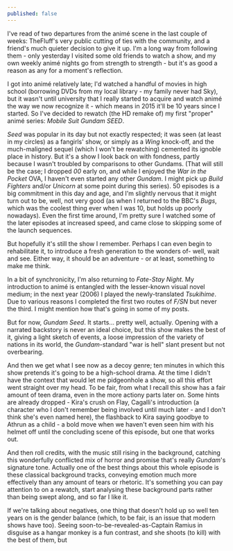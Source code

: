 ```yaml
---
published: false
---
```


I've read of two departures from the animé scene in the last couple of weeks: TheFluff's very public cutting of ties with the community, and a friend's much quieter decision to give it up. I'm a long way from following them - only yesterday I visited some old friends to watch a show, and my own weekly animé nights go from strength to strength - but it's as good a reason as any for a moment's reflection.

I got into animé relatively late; I'd watched a handful of movies in high school (borrowing DVDs from my local library - my family never had Sky), but it wasn't until university that I really started to acquire and watch animé the way we now recognize it - which means in 2015 it'll be 10 years since I started. So I've decided to rewatch (the HD remake of) my first "proper" animé series: *Mobile Suit Gundam SEED*.

*Seed* was popular in its day but not exactly respected; it was seen (at least in my circles) as a fangirls' show, or simply as a *Wing* knock-off, and the much-maligned sequel (which I won't be rewatching) cemented its ignoble place in history. But it's a show I look back on with fondness, partly because I wasn't troubled by comparisons to other Gundams. (That will still be the case; I dropped *00* early on, and while I enjoyed the *War in the Pocket* OVA, I haven't even started any other *Gundam*. I might pick up *Build Fighters* and/or *Unicorn* at some point during this series). 50 episodes is a big commitment in this day and age, and I'm slightly nervous that it might turn out to be, well, not very good (as when I returned to the BBC's *Bugs*, which was the coolest thing ever when I was 10, but holds up poorly nowadays). Even the first time around, I'm pretty sure I watched some of the later episodes at increased speed, and came close to skipping some of the launch sequences.

But hopefully it's still the show I remember. Perhaps I can even begin to rehabilitate it, to introduce a fresh generation to the wonders of- well, wait and see. Either way, it should be an adventure - or at least, something to make me think.

In a bit of synchronicity, I'm also returning to *Fate-Stay Night*. My introduction to animé is entangled with the lesser-known visual novel medium; in the next year (2006) I played the newly-translated *Tsukihime*. Due to various reasons I completed the first two routes of *F/SN* but never the third. I might mention how that's going in some of my posts.

But for now, *Gundam Seed*. It starts... pretty well, actually. Opening with a narrated backstory is never an ideal choice, but this show makes the best of it, giving a light sketch of events, a loose impression of the variety of nations in its world, the *Gundam*-standard "war is hell" slant present but not overbearing.

And then we get what I see now as a decoy genre; ten minutes in which this show pretends it's going to be a high-school drama. At the time I didn't have the context that would let me pidgeonhole a show, so all this effort went straight over my head. To be fair, from what I recall this show has a fair amount of teen drama, even in the more actiony parts later on. Some hints are already dropped - Kira's crush on Flay, Cagalli's introduction (a character who I don't remember being involved until much later - and I don't think she's even named here), the flashback to Kira saying goodbye to Athrun as a child - a bold move when we haven't even seen him with his helmet off until the concluding scene of this episode, but one that works out.

And then roll credits, with the music still rising in the background, catching this wonderfully conflicted mix of horror and promise that's really *Gundam*'s signature tone. Actually one of the best things about this whole episode is these classical background tracks, conveying emotion much more effectively than any amount of tears or rhetoric. It's something you can pay attention to on a rewatch, start analysing these background parts rather than being swept along, and so far I like it.

If we're talking about negatives, one thing that doesn't hold up so well ten years on is the gender balance (which, to be fair, is an issue that modern shows have too). Seeing soon-to-be-revealed-as-Captain Ramius in disguise as a hangar monkey is a fun contrast, and she shoots (to kill) with the best of them, but 